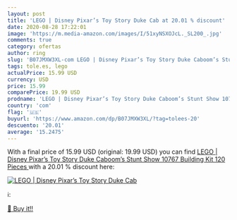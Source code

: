 ```yaml
---
layout: post
title: 'LEGO | Disney Pixar’s Toy Story Duke Cab at 20.01 % discount'
date: 2020-08-28 17:22:01
image: 'https://m.media-amazon.com/images/I/51xyNSXOJcL._SL200_.jpg'
comments: true
category: ofertas
author: ring
slug: 'B07JMXW3XL-com LEGO | Disney Pixar’s Toy Story Duke Caboom’s Stunt Show...'
tags: tole.es, lego
actualPrice: 15.99 USD
currency: USD
price: 15.99
comparePrice: 19.99 USD
prodname: 'LEGO | Disney Pixar’s Toy Story Duke Caboom’s Stunt Show 10767 Building Kit  120 Pieces '
country: 'com'
flag: '🇺🇸'
buyurl: 'https://www.amazon.com/dp/B07JMXW3XL/?tag=tolees-20'
descuento: '20.01'
average: '15.2475'
---
```


With a final price of 15.99 USD (original: 19.99 USD) you can find [LEGO | Disney Pixar’s Toy Story Duke Caboom’s Stunt Show 10767 Building Kit  120 Pieces ](https://www.amazon.com/dp/B07JMXW3XL/?tag=tolees-20) with a  20.01 % discount here:

[![LEGO | Disney Pixar’s Toy Story Duke Cab](https://m.media-amazon.com/images/I/51xyNSXOJcL._SL200_.jpg)](https://www.amazon.com/dp/B07JMXW3XL/?tag=tolees-20)

ℹ️:


[🛒 Buy it!!](https://www.amazon.com/dp/B07JMXW3XL/?tag=tolees-20)
